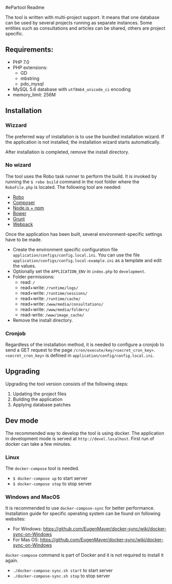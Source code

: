 #ePartool Readme

The tool is written with multi-project support. It means that one database can be used by several projects running as separate instances. Some entities such as consultations and articles can be shared, others are project specific.

## Requirements:

* PHP 7.0
* PHP extensions:
    * GD
    * mbstring
    * pdo_mysql
* MySQL 5.6 database with `utf8mb4_unicode_ci` encoding
* memory_limit: 256M


## Installation

### Wizzard
The preferred way of installation is to use the bundled installation wizard. If the application is not installed, the installation wizard starts automatically. 

After installation is completed, remove the install directory.

### No wizard
The tool uses the Robo task runner to perform the build. It is invoked by running the `$ robo build` command in the root folder where the `RoboFile.php` is located. The following tool are needed:

* [Robo](http://robo.li/)
* [Composer](https://getcomposer.org/)
* [Node.js + npm](http://nodejs.org/)
* [Bower](http://bower.io/)
* [Grunt](http://gruntjs.com/)
* [Webpack](https://webpack.github.io/)

Once the application has been built, several environment-specific settings have to be made.

* Create the environment specific configuration file `application/configs/config.local.ini`.
You can use the file `application/configs/config.local-example.ini` as a template and edit the values.
* Optionally set the `APPLICATION_ENV` in `index.php` to `development`.
* Folder permissions:
    + read: `/`
    + read+write: `/runtime/logs/`
    + read+write: `/runtime/sessions/`
    + read+write: `/runtime/cache/`
    + read+write: `/www/media/consultations/`
    + read+write: `/www/media/folders/`
    + read-write: `/www/image_cache/`
* Remove the install directory.

### Cronjob
Regardless of the installation method, it is needed to configure a cronjob to send a GET request to the page `/cron/execute/key/<secret_cron_key>`. `<secret_cron_key>` is defined in `application/config/config.local.ini`.


## Upgrading

Upgrading the tool version consists of the following steps:
1. Updating the project files
2. Building the application
3. Applying database patches


## Dev mode

The recommended way to develop the tool is using docker. The application in development mode is served at `http://devel.localhost`. First run of docker can take a few minutes.

### Linux
The `docker-compose` tool is needed.

* `$ docker-compose up` to start server
* `$ docker-compose stop` to stop server
 
### Windows and MacOS
It is recommended to use `docker-compose-sync` for better performance.
Installation guide for specific operating system can be found on following websites:

* For Windows: https://github.com/EugenMayer/docker-sync/wiki/docker-sync-on-Windows
* For Mas OS: https://github.com/EugenMayer/docker-sync/wiki/docker-sync-on-Windows

`docker-compose` command is part of Docker and it is not required to install it again.

* `./docker-compose-sync.sh start` to start server
* `./docker-compose-sync.sh stop` to stop server
